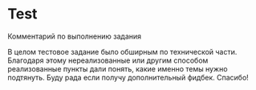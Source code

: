 # Test

Комментарий по выполнению задания

В целом тестовое задание было обширным по технической части. Благодаря этому нереализованные или другим способом реализованные пункты дали понять, какие именно темы нужно подтянуть. Буду рада если получу дополнительный фидбек. Спасибо!
